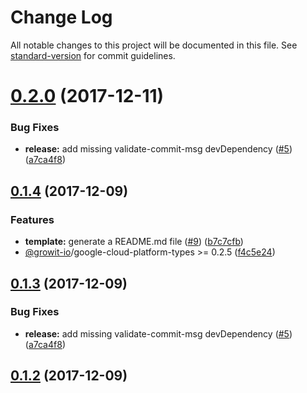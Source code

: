 # Change Log

All notable changes to this project will be documented in this file. See [standard-version](https://github.com/conventional-changelog/standard-version) for commit guidelines.

<a name="0.2.0"></a>
# [0.2.0](https://github.com/growit-io/generator-gcloud/compare/v0.1.1...v0.2.0) (2017-12-11)


### Bug Fixes

* **release:** add missing validate-commit-msg devDependency ([#5](https://github.com/growit-io/generator-gcloud/issues/5)) ([a7ca4f8](https://github.com/growit-io/generator-gcloud/commit/a7ca4f8))


<a name="0.1.4"></a>
## [0.1.4](https://github.com/growit-io/generator-gcloud/compare/v0.1.1...v0.1.4) (2017-12-09)


### Features

* **template:** generate a README.md file ([#9](https://github.com/growit-io/generator-gcloud/issues/9)) ([b7c7cfb](https://github.com/growit-io/generator-gcloud/commit/b7c7cfb))
* [@growit-io](https://github.com/growit-io)/google-cloud-platform-types >= 0.2.5 ([f4c5e24](https://github.com/growit-io/generator-gcloud/commit/f4c5e24))


<a name="0.1.3"></a>
## [0.1.3](https://github.com/growit-io/generator-gcloud/compare/v0.1.1...v0.1.3) (2017-12-09)


### Bug Fixes

* **release:** add missing validate-commit-msg devDependency ([#5](https://github.com/growit-io/generator-gcloud/issues/5)) ([a7ca4f8](https://github.com/growit-io/generator-gcloud/commit/a7ca4f8))



<a name="0.1.2"></a>
## [0.1.2](https://github.com/growit-io/generator-gcloud/compare/v0.1.1...v0.1.2) (2017-12-09)
